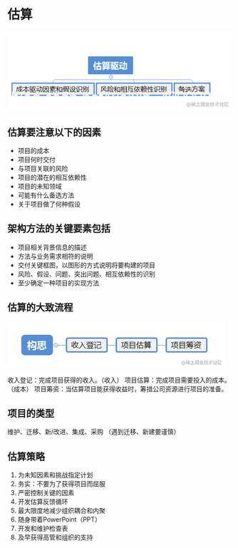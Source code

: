 # 估算

![图片](../assets/estimate1.png)

## 估算要注意以下的因素

* 项目的成本
* 项目何时交付
* 与项目关联的风险
* 项目的潜在的相互依赖性
* 项目的未知领域
* 可能有什么备选方法
* 关于项目做了何种假设

## 架构方法的关键要素包括

* 项目相关背景信息的描述
* 方法与业务需求相符的说明
* 交付关键框图，以图形的方式说明将要构建的项目
* 风险、假设、问题、突出问题、相互依赖性的识别
* 至少确定一种项目的实现方法

## 估算的大致流程

![图片](../assets/estimate2.png)

收入登记：完成项目获得的收入。（收入）
项目估算：完成项目需要投入的成本。（成本）
项目筹资：当估算项目能获得收益时，筹措公司资源进行项目的准备。

## 项目的类型

维护、迁移、新/改进、集成、采购 （遇到迁移、新建要谨慎）

## 估算策略

1. 为未知因素和挑战指定计划
2. 务实：不要为了获得项目而屈服
3. 严密控制关键的因素
4. 开发估算反馈循环
5. 最大限度地减少组织耦合和内聚
6. 随身带着PowerPoint（PPT）
7. 开发和维护检查表
8. 及早获得高管和组织的支持
